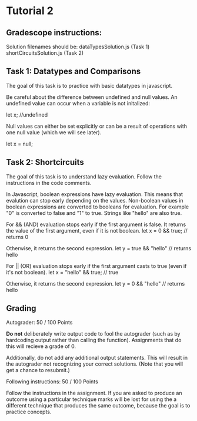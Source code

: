 # Tutorial 2

## Gradescope instructions:

Solution filenames should be:
dataTypesSolution.js (Task 1)
shortCircuitsSolution.js (Task 2)


## Task 1: Datatypes and Comparisons

The goal of this task is to practice with basic datatypes in javascript.

Be careful about the difference between undefined and null values. An undefined value can occur when a variable is not initalized:

let x; //undefined

Null values can either be set explicitly or can be a result of operations with one null value (which we will see later).

let x = null;

## Task 2: Shortcircuits

The goal of this task is to understand lazy evaluation. Follow the instructions in the code comments.

 In Javascript, boolean expressions have lazy evaluation. This means that evalution can stop early depending on the values. Non-boolean values in boolean expressions are converted to booleans for evaluation. For example "0" is converted to false and "1" to true. Strings like "hello" are also true. 

For && \(AND\) evaluation stops early if the first argument is false. It returns the value of the first argument, even if it is not boolean.
let x = 0 && true; // returns 0

Otherwise, it returns the second expression.
let y = true && "hello" // returns hello

For || \(OR\) evaluation stops early if the first argument casts to true (even if it's not boolean).
let x = "hello" && true; // true

Otherwise, it returns the second expression.
let y =  0 && "hello" // returns hello



## Grading

Autograder: 50 / 100 Points

**Do not** deliberately write output code to fool the autograder (such as by hardcoding output rather than calling the function). Assignments that do this will recieve a grade of 0.

Additionally, do not add any additional output statements. This will result in the autograder not recognizing your correct solutions. (Note that you will get a chance to resubmit.)

Following instructions: 50 / 100 Points

Follow the instructions in the assignment. If you are asked to produce an outcome using a particular technique marks will be lost for using the a different technique that produces the same outcome, because the goal is to practice concepts.










